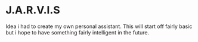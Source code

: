 # J.A.R.V.I.S
Idea i had to create my own personal assistant. This will start off fairly basic but i hope to have something fairly intelligent in the future.
